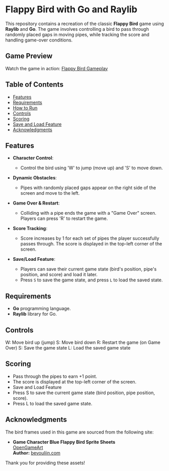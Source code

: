# Flappy Bird with Go and Raylib

This repository contains a recreation of the classic **Flappy Bird** game using **Raylib** and **Go**. The game involves controlling a bird to pass through randomly placed gaps in moving pipes, while tracking the score and handling game-over conditions.

## Game Preview

Watch the game in action: [Flappy Bird Gameplay](https://www.youtube.com/watch?v=RwHirAC7rYs)

## Table of Contents
- [Features](#features)
- [Requirements](#requirements)
- [How to Run](#how-to-run)
- [Controls](#controls)
- [Scoring](#scoring)
- [Save and Load Feature](#save-and-load-feature)
- [Acknowledgments](#Acknowledgments)

## Features

- **Character Control**: 
  - Control the bird using 'W' to jump (move up) and 'S' to move down.
  
- **Dynamic Obstacles**: 
  - Pipes with randomly placed gaps appear on the right side of the screen and move to the left.
  
- **Game Over & Restart**: 
  - Colliding with a pipe ends the game with a "Game Over" screen. Players can press 'R' to restart the game.

- **Score Tracking**: 
  - Score increases by 1 for each set of pipes the player successfully passes through. The score is displayed in the top-left corner of the screen.

- **Save/Load Feature**: 
  - Players can save their current game state (bird's position, pipe's position, and score) and load it later.
  - Press `S` to save the game state, and press `L` to load the saved state.

## Requirements

- **Go** programming language.
- **Raylib** library for Go.

## Controls
W: Move bird up (jump)
S: Move bird down
R: Restart the game (on Game Over)
S: Save the game state
L: Load the saved game state

## Scoring
- Pass through the pipes to earn +1 point.
- The score is displayed at the top-left corner of the screen.
- Save and Load Feature
- Press S to save the current game state (bird position, pipe position, score).
- Press L to load the saved game state.

## Acknowledgments

The bird frames used in this game are sourced from the following site:

- **Game Character Blue Flappy Bird Sprite Sheets**  
  [OpenGameArt](https://opengameart.org/content/game-character-blue-flappy-bird-sprite-sheets)  
  **Author:** [bevouliin.com](http://bevouliin.com)

Thank you for providing these assets!
